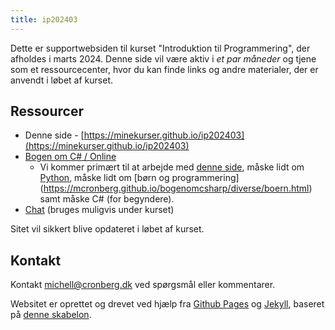 ```yaml
---
title: ip202403
---
```


Dette er supportwebsiden til kurset "Introduktion til Programmering", der afholdes i marts 2024. Denne side vil være aktiv i _et par måneder_ og tjene som et ressourcecenter, hvor du kan finde links og andre materialer, der er anvendt i løbet af kurset. 

## Ressourcer

- Denne side - [https://minekurser.github.io/ip202403](https://minekurser.github.io/ip202403)
- [Bogen om C# / Online](https://mcronberg.github.io/bogenomcsharp/)
  - Vi kommer primært til at arbejde med [denne side](https://mcronberg.github.io/bogenomcsharp/level0/igangmedprogrammering.html), måske lidt om [Python](https://mcronberg.github.io/bogenomcsharp/diverse/intropython.html), måske lidt om [børn og programmering] (https://mcronberg.github.io/bogenomcsharp/diverse/boern.html) samt måske C# (for begyndere).
- [Chat](https://chat.cronberg.dk/ip202403) (bruges muligvis under kurset)

Sitet vil sikkert blive opdateret i løbet af kurset.

## Kontakt

Kontakt [michell@cronberg.dk](mailto:michell@cronberg.dk) ved spørgsmål eller kommentarer.

Websitet er oprettet og drevet ved hjælp fra [Github Pages](https://pages.github.com/) og [Jekyll](https://jekyllrb.com/), baseret på [denne skabelon](https://github.com/simplest-jekyll).
